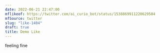 ```yaml
---
date: 2022-06-21 22:47:00
mflikeof: https://twitter.com/ai_curio_bot/status/1538869911220629504
mfSource: twitter
slug: "like-1404"
draft: true
title: Demo Like
---
```


feeling fine